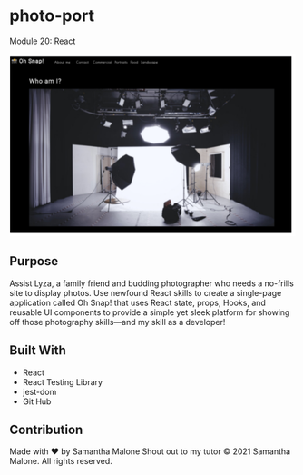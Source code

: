 # photo-port
Module 20: React

![Image of photo-port](screenshot.png)

## Purpose
Assist Lyza, a family friend and budding photographer who needs a no-frills site to display photos. 
Use newfound React skills to create a single-page application called Oh Snap! that uses React state, props, Hooks, and reusable UI components to provide a simple yet sleek platform for showing off those photography skills—and my skill as a developer!

## Built With
* React
* React Testing Library
* jest-dom
* Git Hub


## Contribution
Made with ❤️ by Samantha Malone
Shout out to my tutor
© 2021 Samantha Malone. All rights reserved.
